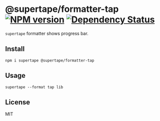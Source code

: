 # @supertape/formatter-tap [![NPM version][NPMIMGURL]][NPMURL] [![Dependency Status][DependencyStatusIMGURL]][DependencyStatusURL]

[NPMIMGURL]:                https://img.shields.io/npm/v/@supertape/formatter-tap.svg?style=flat&longCache=true
[NPMURL]:                   https://npmjs.org/package/@supertape/formatter-tap "npm"

[DependencyStatusURL]:      https://david-dm.org/coderaiser/supertape?path=packages/formatter-tap
[DependencyStatusIMGURL]:   https://david-dm.org/coderaiser/supertape.svg?path=packages/formatter-tap

`supertape` formatter shows progress bar.

## Install

```
npm i supertape @supertape/formatter-tap
```

## Usage

```
supertape --format tap lib
```

## License

MIT

